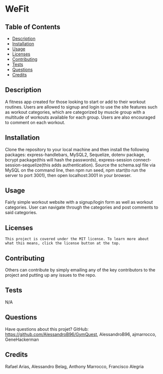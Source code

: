 # WeFit
  
  

  ## Table of Contents
  * [Description](#description)
  * [Installation](#installation)
  * [Usage](#usage)
  * [Licenses](#licenses)
  * [Contributing](#contributing)
  * [Tests](#tests)
  * [Questions](#questions)
  * [Credits](#credits)
  
  ## Description
  A fitness app created for those looking to start or add to their workout routines. Users are allowed to signup and login to use the site features such as workout categories, which are categorized by muscle group with a multitude of workouts available for each group. Users are also encouraged to comment on each workout. 

  ## Installation
  Clone the repository to your local machine and then install the following packages: express-handlebars, MySQL2, Sequelize, dotenv package, bcrypt package(this will hash the passwords), express-session connect-session-sequelize(this adds authentication). Source the schema.sql file via MySQL on the command line, then npm run seed, npm start(to run the server to port 3001), then open localhost:3001 in your browser. 

  ## Usage
  Fairly simple workout website with a signup/login form as well as workout categories. User can navigate through the categories and post comments to said categories. 

  ## Licenses
    This project is covered under the MIT license. To learn more about what this means, click the license button at the top.

  ## Contributing
  Others can contribute by simply emailing any of the key contributors to the project and putting up any issues to the repo. 

  ## Tests
  N/A

  ## Questions
  Have questions about this projet?
  GitHub: https://github.com/AlessandroB96/GymQuest, AlessandroB96, ajmarrocco, GeneHackerman

  ## Credits
  Rafael Arias, Alessandro Belag, Anthony Marrocco, Francisco Alegria
  
  
